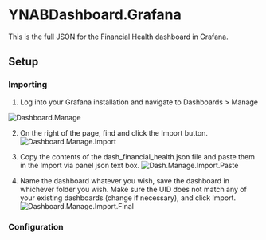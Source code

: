 # YNABDashboard.Grafana

This is the full JSON for the Financial Health dashboard in Grafana.

## Setup

### Importing

1. Log into your Grafana installation and navigate to Dashboards > Manage

![Dashboard.Manage](https://imgur.com/rb6KCnx.png)

2. On the right of the page, find and click the Import button.
![Dashboard.Manage.Import](https://imgur.com/Bq8Xsz0.png)

3. Copy the contents of the dash_financial_health.json file and paste them in the Import via panel json text box.
![Dash.Manage.Import.Paste](https://imgur.com/b9wDMFQ.png)

4. Name the dashboard whatever you wish, save the dashboard in whichever folder you wish.  Make sure the UID does not match any of your existing dashboards (change if necessary), and click Import.
![Dashboard.Manage.Import.Final](https://imgur.com/b9wDMFQ.png)

### Configuration
